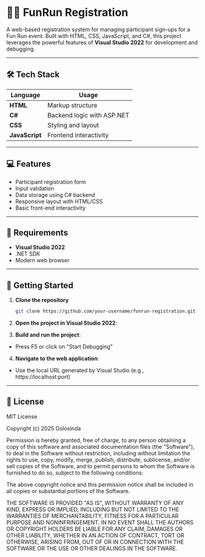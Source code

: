 # 🏃‍♂️ FunRun Registration

A web-based registration system for managing participant sign-ups for a Fun Run event. Built with HTML, CSS, JavaScript, and C#, this project leverages the powerful features of **Visual Studio 2022** for development and debugging.

---

## 🛠️ Tech Stack

| Language     | Usage           |
|--------------|------------------|
| **HTML**     | Markup structure |
| **C#**       | Backend logic with ASP.NET|
| **CSS**      | Styling and layout |
| **JavaScript** | Frontend interactivity |

---

## 💻 Features

- Participant registration form
- Input validation
- Data storage using C# backend
- Responsive layout with HTML/CSS
- Basic front-end interactivity

---

## 🧰 Requirements

- **Visual Studio 2022**
- .NET SDK
- Modern web browser

---

## 🚀 Getting Started

1. **Clone the repository**
   ```bash
   git clone https://github.com/your-username/funrun-registration.git

2. **Open the project in Visual Studio 2022**:

3. **Build and run the project**:
- Press F5 or click on "Start Debugging"

4. **Navigate to the web application**:
- Use the local URL generated by Visual Studio (e.g., https://localhost:port)

---

## 📃 License
MIT License

Copyright (c) 2025 Golosinda

Permission is hereby granted, free of charge, to any person obtaining a copy of this software and associated documentation files (the "Software"), to deal in the Software without restriction, including without limitation the rights to use, copy, modify, merge, publish, distribute, sublicense, and/or sell copies of the Software, and to permit persons to whom the Software is furnished to do so, subject to the following conditions:

The above copyright notice and this permission notice shall be included in all copies or substantial portions of the Software.

THE SOFTWARE IS PROVIDED "AS IS", WITHOUT WARRANTY OF ANY KIND, EXPRESS OR IMPLIED, INCLUDING BUT NOT LIMITED TO THE WARRANTIES OF MERCHANTABILITY, FITNESS FOR A PARTICULAR PURPOSE AND NONINFRINGEMENT. IN NO EVENT SHALL THE AUTHORS OR COPYRIGHT HOLDERS BE LIABLE FOR ANY CLAIM, DAMAGES OR OTHER LIABILITY, WHETHER IN AN ACTION OF CONTRACT, TORT OR OTHERWISE, ARISING FROM, OUT OF OR IN CONNECTION WITH THE SOFTWARE OR THE USE OR OTHER DEALINGS IN THE SOFTWARE.
